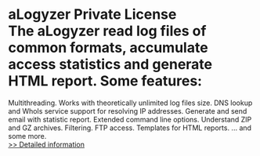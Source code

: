 # aLogyzer Private License<br />The aLogyzer read log files of common formats, accumulate access statistics and generate HTML report. Some features:
Multithreading.
Works with theoretically unlimited log files size.
DNS lookup and WhoIs service support for resolving IP addresses.
Generate and send email with statistic report.
Extended command line options.
Understand ZIP and GZ archives.
Filtering.
FTP access.
Templates for HTML reports.
... and some more.<br />[>> Detailed information](https://secure.shareit.com/shareit/product.html?productid=217283&affiliateid=200057808)